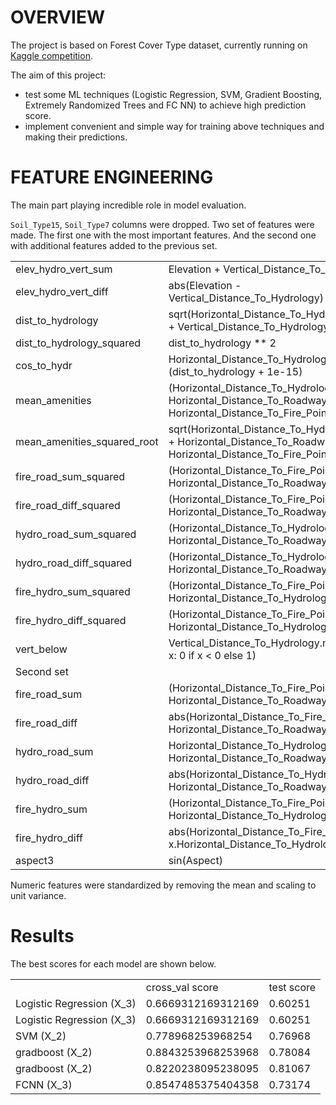 # OVERVIEW

The project is based on Forest Cover Type dataset, currently running on [Kaggle competition](https://www.kaggle.com/competitions/forest-cover-type-prediction/overview).

The aim of this project:
- test some ML techniques (Logistic Regression, SVM, Gradient Boosting,  Extremely Randomized Trees and FC NN) to achieve high prediction score.
- implement convenient and simple way for training above techniques and making their predictions.

# FEATURE ENGINEERING

The main part playing incredible role in model evaluation.

`Soil_Type15`, `Soil_Type7` columns were dropped.
Two set of features were made. The first one with the most important features. And the second one with additional features added to the previous set.

<table>
  <tr>
    <td>elev_hydro_vert_sum</td>
    <td>Elevation + Vertical_Distance_To_Hydrology</td>
  </tr>
  <tr>
    <td>elev_hydro_vert_diff</td>
    <td>abs(Elevation - Vertical_Distance_To_Hydrology)</td>
  </tr>
    <tr>
    <td>dist_to_hydrology</td>
    <td>sqrt(Horizontal_Distance_To_Hydrology ** 2 + Vertical_Distance_To_Hydrology ** 2)</td>
   </tr>
    <tr>
    <td>dist_to_hydrology_squared</td>
    <td>dist_to_hydrology ** 2</td>
  </tr>
      <tr>
    <td>cos_to_hydr</td>
    <td> Horizontal_Distance_To_Hydrology / (dist_to_hydrology + 1e-15)</td>
  </tr>
    <tr>
    <td>mean_amenities</td>
    <td> (Horizontal_Distance_To_Hydrology + Horizontal_Distance_To_Roadways + Horizontal_Distance_To_Fire_Points) / 3  </td>
  </tr>
  <tr>
    <td>mean_amenities_squared_root</td>
    <td> sqrt(Horizontal_Distance_To_Hydrology ** 2 + Horizontal_Distance_To_Roadways ** 2 + Horizontal_Distance_To_Fire_Points ** 2) </td>
  </tr>
    <tr>
    <td>fire_road_sum_squared</td>
    <td> (Horizontal_Distance_To_Fire_Points + Horizontal_Distance_To_Roadways) ** 2 </td>
  </tr>
  <tr>
    <td>fire_road_diff_squared</td>
    <td> (Horizontal_Distance_To_Fire_Points - Horizontal_Distance_To_Roadways) ** 2</td>
  </tr>
  <tr>
    <td>hydro_road_sum_squared</td>
    <td> (Horizontal_Distance_To_Hydrology + Horizontal_Distance_To_Roadways) ** 2</td>
  </tr>
    <tr>
    <td>hydro_road_diff_squared</td>
    <td>  (Horizontal_Distance_To_Hydrology - Horizontal_Distance_To_Roadways) ** 2 </td>
  </tr>
  <tr>
    <td>fire_hydro_sum_squared</td>
    <td> (Horizontal_Distance_To_Fire_Points + Horizontal_Distance_To_Hydrology) ** 2</td>
  </tr>
    <tr>
    <td>fire_hydro_diff_squared</td>
    <td> (Horizontal_Distance_To_Fire_Points - Horizontal_Distance_To_Hydrology) ** 2</td>
  </tr>
  <tr>
    <td>vert_below</td>
    <td> Vertical_Distance_To_Hydrology.map(lambda x: 0 if x < 0 else 1) </td>
  </tr>
   <tr>
    <td colspan="2">Second set </td>
  </tr>
    <tr>
    <td>fire_road_sum</td>
    <td> (Horizontal_Distance_To_Fire_Points + Horizontal_Distance_To_Roadways) </td>
  </tr>
  <tr>
    <td>fire_road_diff</td>
    <td> abs(Horizontal_Distance_To_Fire_Points - Horizontal_Distance_To_Roadways) </td>
  </tr>
  <tr>
    <td>hydro_road_sum</td>
    <td>Horizontal_Distance_To_Hydrology + Horizontal_Distance_To_Roadways</td>
  </tr>
  <tr>
    <td>hydro_road_diff</td>
    <td>abs(Horizontal_Distance_To_Hydrology - Horizontal_Distance_To_Roadways)</td>
  </tr>
    <tr>
    <td>fire_hydro_sum</td>
    <td> (Horizontal_Distance_To_Fire_Points + Horizontal_Distance_To_Hydrology)</td>
  </tr>
  <tr>
    <td>fire_hydro_diff</td>
    <td> abs(Horizontal_Distance_To_Fire_Points - x.Horizontal_Distance_To_Hydrology) </td>
  </tr>
<tr>
    <td>aspect3</td>
    <td> sin(Aspect) </td>
  </tr>
</table>

Numeric features were standardized by removing the mean and scaling to unit variance.

# Results

The best scores for each model are shown below.

<table>
  <tr>
    <td> </td>
    <td>cross_val score</td>
    <td>test score</td>
  </tr>
  <tr>
    <td> Logistic Regression (X_3) </td>
    <td>0.6669312169312169  </td>
    <td>0.60251</td>
  </tr>
  <tr>
    <td> Logistic Regression (X_3) </td>
    <td>0.6669312169312169 </td>
    <td>0.60251</td>
  </tr>
    <tr>
      <td> SVM (X_2) </td>
      <td>0.778968253968254 </td>
      <td>0.76968</td>
  </tr>
      <tr>
      <td> gradboost (X_2) </td>
      <td>0.8843253968253968</td>
      <td>0.78084</td>
  </tr>
        <tr>
      <td> gradboost (X_2) </td>
      <td>0.8220238095238095</td>
      <td>0.81067</td>
  </tr>
<tr>
      <td> FCNN (X_3) </td>
      <td>0.8547485375404358</td>
      <td>0.73174</td>
  </tr>
</table>

